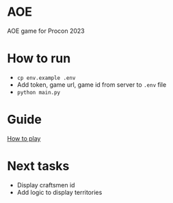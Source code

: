 # AOE
AOE game for Procon 2023

# How to run

- `cp env.example .env`
- Add token, game url, game id from server to `.env` file
- `python main.py`

# Guide
[How to play](how_to_play.pdf)

# Next tasks

- Display craftsmen id
- Add logic to display territories
